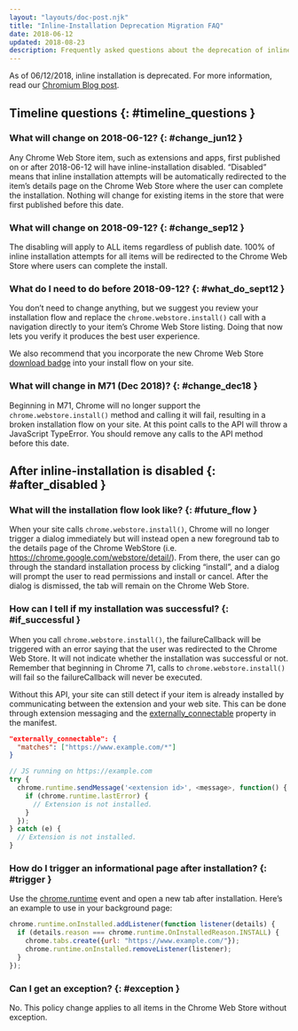 ```yaml
---
layout: "layouts/doc-post.njk"
title: "Inline-Installation Deprecation Migration FAQ"
date: 2018-06-12
updated: 2018-08-23
description: Frequently asked questions about the deprecation of inline installations for Chrome Extensions.
---
```


As of 06/12/2018, inline installation is deprecated. For more information, read our [Chromium Blog
post][1].

## Timeline questions {: #timeline_questions }

### What will change on 2018-06-12? {: #change_jun12 }

Any Chrome Web Store item, such as extensions and apps, first published on or after 2018-06-12 will
have inline-installation disabled. “Disabled” means that inline installation attempts will be
automatically redirected to the item’s details page on the Chrome Web Store where the user can
complete the installation. Nothing will change for existing items in the store that were first
published before this date.

### What will change on 2018-09-12? {: #change_sep12 }

The disabling will apply to ALL items regardless of publish date. 100% of inline installation
attempts for all items will be redirected to the Chrome Web Store where users can complete the
install.

### What do I need to do before 2018-09-12? {: #what_do_sept12 }

You don’t need to change anything, but we suggest you review your installation flow and replace the
`chrome.webstore.install()` call with a navigation directly to your item’s Chrome Web Store listing.
Doing that now lets you verify it produces the best user experience.

We also recommend that you incorporate the new Chrome Web Store [download badge][2] into your
install flow on your site.

### What will change in M71 (Dec 2018)? {: #change_dec18 }

Beginning in M71, Chrome will no longer support the `chrome.webstore.install()` method and calling
it will fail, resulting in a broken installation flow on your site. At this point calls to the API
will throw a JavaScript TypeError. You should remove any calls to the API method before this date.

## After inline-installation is disabled {: #after_disabled }

### What will the installation flow look like? {: #future_flow }

When your site calls `chrome.webstore.install()`, Chrome will no longer trigger a dialog immediately
but will instead open a new foreground tab to the details page of the Chrome WebStore (i.e.
https://chrome.google.com/webstore/detail/<item-id>). From there, the user can go through the
standard installation process by clicking “install”, and a dialog will prompt the user to read
permissions and install or cancel. After the dialog is dismissed, the tab will remain on the Chrome
Web Store.

### How can I tell if my installation was successful? {: #if_successful }

When you call `chrome.webstore.install()`, the failureCallback will be triggered with an error
saying that the user was redirected to the Chrome Web Store. It will not indicate whether the
installation was successful or not. Remember that beginning in Chrome 71, calls to
`chrome.webstore.install()` will fail so the failureCallback will never be executed.

Without this API, your site can still detect if your item is already installed by communicating
between the extension and your web site. This can be done through extension messaging and the
[externally_connectable][3] property in the manifest.

```json
"externally_connectable": {
  "matches": ["https://www.example.com/*"]
}
```

```js
// JS running on https://example.com
try {
  chrome.runtime.sendMessage('<extension id>', <message>, function() {
    if (chrome.runtime.lastError) {
      // Extension is not installed.
    }
  });
} catch (e) {
  // Extension is not installed.
}
```

### How do I trigger an informational page after installation? {: #trigger }

Use the [chrome.runtime][4] event and open a new tab after installation. Here’s an example to use in
your background page:

```js
chrome.runtime.onInstalled.addListener(function listener(details) {
  if (details.reason === chrome.runtime.OnInstalledReason.INSTALL) {
    chrome.tabs.create({url: "https://www.example.com/"});
    chrome.runtime.onInstalled.removeListener(listener);
  }
});
```

### Can I get an exception? {: #exception }

No. This policy change applies to all items in the Chrome Web Store without exception.

[1]: https://blog.chromium.org/2018/06/improving-extension-transparency-for.html
[2]: /webstore/branding#badge
[3]: /docs/extensions/mv2/messaging#external-webpage
[4]: /docs/extensions/runtime#event-onInstalled
